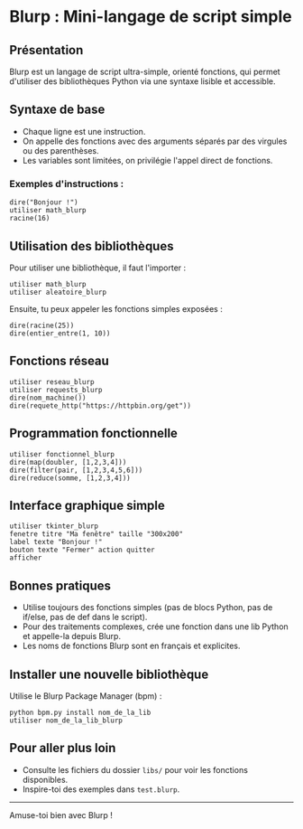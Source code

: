 # Blurp : Mini-langage de script simple

## Présentation
Blurp est un langage de script ultra-simple, orienté fonctions, qui permet d'utiliser des bibliothèques Python via une syntaxe lisible et accessible.

## Syntaxe de base
- Chaque ligne est une instruction.
- On appelle des fonctions avec des arguments séparés par des virgules ou des parenthèses.
- Les variables sont limitées, on privilégie l'appel direct de fonctions.

### Exemples d'instructions :
```
dire("Bonjour !")
utiliser math_blurp
racine(16)
```

## Utilisation des bibliothèques
Pour utiliser une bibliothèque, il faut l'importer :
```
utiliser math_blurp
utiliser aleatoire_blurp
```

Ensuite, tu peux appeler les fonctions simples exposées :
```
dire(racine(25))
dire(entier_entre(1, 10))
```

## Fonctions réseau
```
utiliser reseau_blurp
utiliser requests_blurp
dire(nom_machine())
dire(requete_http("https://httpbin.org/get"))
```

## Programmation fonctionnelle
```
utiliser fonctionnel_blurp
dire(map(doubler, [1,2,3,4]))
dire(filter(pair, [1,2,3,4,5,6]))
dire(reduce(somme, [1,2,3,4]))
```

## Interface graphique simple
```
utiliser tkinter_blurp
fenetre titre "Ma fenêtre" taille "300x200"
label texte "Bonjour !"
bouton texte "Fermer" action quitter
afficher
```

## Bonnes pratiques
- Utilise toujours des fonctions simples (pas de blocs Python, pas de if/else, pas de def dans le script).
- Pour des traitements complexes, crée une fonction dans une lib Python et appelle-la depuis Blurp.
- Les noms de fonctions Blurp sont en français et explicites.

## Installer une nouvelle bibliothèque
Utilise le Blurp Package Manager (bpm) :
```
python bpm.py install nom_de_la_lib
utiliser nom_de_la_lib_blurp
```

## Pour aller plus loin
- Consulte les fichiers du dossier `libs/` pour voir les fonctions disponibles.
- Inspire-toi des exemples dans `test.blurp`.

---
Amuse-toi bien avec Blurp !
